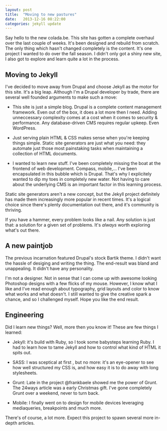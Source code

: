 ```yaml
---
layout: post
title:  "Moving to new pastures"
date:   2013-12-16 08:22:00
categories: jekyll update
---
```

Say hello to the new colada.be. This site has gotten a complete overhaul over the
last couple of weeks. It's been designed and rebuild from scratch. The only thing
which hasn't changed completely is the content. It's one project I wanted to do
over the fall season. I didn't only got a shiny new site, I also got to explore and
learn quite a lot in the process.

## Moving to Jekyll

I've decided to move away from Drupal and choose Jekyll as the motor for this site.
It's a big leap. Although I'm a Drupal developer by trade, there are several well
founded arguments to make such a move:

* This site is just a simple blog. Drupal is a complete content management framework.
Even out of the box, it does a lot more then I need. Adding unneccessary complexity comes
at a cost when it comes to security & performance. Any database-driven CMS requires
regular upkeep. Even WordPress.

* Just serving plain HTML & CSS makes sense when you're keeping things simple. Static
site generators are just what you need: they automate just those most painstaking tasks
when maintaining a collection of HTML documents.

* I wanted to learn new stuff. I've been completely missing the boat at the frontend
of web development. Compass, mobile,... I've been encapsulated in this bubble which
is Drupal. That's why I explicitely wanted to dip my toes in completely new water. Not
having to care about the underlying CMS is an important factor in this learning process.

Static site generators aren't a new concept, but the Jekyll project definitely has
made them increasingly more popular in recent times. It's a logical choice since there's
plenty documentation out there, and it's community is thriving.

If you have a hammer, every problem looks like a nail. Any solution is just that: a
solution for a given set of problems. It's <em>always</em> worth exploring what's out
there.

## A new paintjob

The previous incarnation featured Drupal's stock Bartik theme. I didn't want the hassle
of desiging and writing the thing. The end-result was bland and unappealing. It didn't have
any personality.

I'm not a designer. Not in sense that I can come up with awesome looking Photoshop designs
with a few flicks of my mouse. However, I know what I like and I've read enough about
typography, grid layouts and color to know what works and what doesn't. I still wanted to
give the creative spark a chance, and so I challenged myself. Hope you like the end result.

## Engineering

Did I learn new things? Well, more then you know it! These are few things I learned:

* Jekyll: it's build with Ruby, so I took some babysteps learning Ruby. I had to learn
how to tame Jekyll and how to control what kind of HTML it spits out.

* SASS: I was sceptical at first , but no more: it's an eye-opener to see how well
structured my CSS is, and how easy it is to do away with long stylesheets.

* Grunt: Late in the project @frankbaele showed me the power of Grunt. The 24ways article
was a early Christmas gift. I've gone completely Grunt over a weekend, never to turn back.

* Mobile: I finally went on to design for mobile devices leveraging mediaqueries, breakpoints
and much more.

There's of course, a lot more. Expect this project to spawn several more in-depth
articles.









